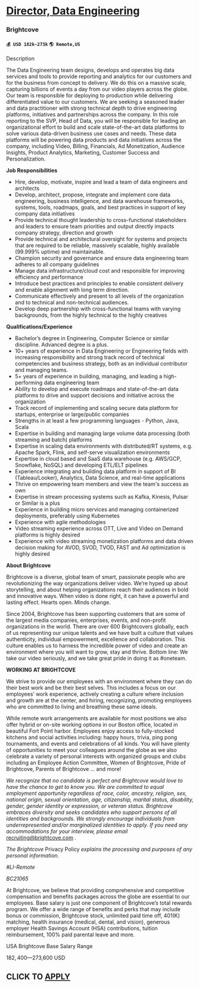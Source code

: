# [Director, Data Engineering](https://www.remotewlb.com/apply/director-data-engineering-86679)  
### Brightcove  
#### `💰 USD 182k~273k` `🌎 Remote,US`  

Description

The Data Engineering team designs, develops and operates big data services and tools to provide reporting and analytics for our customers and for the business from concept to delivery. We do this on a massive scale, capturing billions of events a day from our video players across the globe. Our team is responsible for deploying to production while delivering differentiated value to our customers. We are seeking a seasoned leader and data practitioner with strong technical depth to drive engineering platforms, initiatives and partnerships across the company. In this role reporting to the SVP, Head of Data, you will be responsible for leading an organizational effort to build and scale state-of-the-art data platforms to solve various data-driven business use cases and needs. These data platforms will be powering data products and data initiatives across the company, including Video, Billing, Financials, Ad Monetization, Audience Insights, Product Analytics, Marketing, Customer Success
and Personalization.

**Job Responsibilities**

  * Hire, develop, motivate, inspire and lead a team of data engineers and architects
  * Develop, architect, propose, integrate and implement core data engineering, business intelligence, and data warehouse frameworks, systems, tools, roadmaps, goals, and best practices in support of key company data initiatives
  * Provide technical thought leadership to cross-functional stakeholders and leaders to ensure team priorities and output directly impacts company strategy, direction and growth
  * Provide technical and architectural oversight for systems and projects that are required to be reliable, massively scalable, highly available (99.999% uptime) and maintainable.
  * Champion security and governance and ensure data engineering team adheres to all company guidelines
  * Manage data infrastructure/cloud cost and responsible for improving efficiency and performance
  * Introduce best practices and principles to enable consistent delivery and enable alignment with long term direction.
  * Communicate effectively and present to all levels of the organization and to technical and non-technical audiences.
  * Develop deep partnership with cross-functional teams with varying backgrounds, from the highly technical to the highly creatives

**Qualifications/Experience**

  * Bachelor’s degree in Engineering, Computer Science or similar discipline. Advanced degree is a plus.
  * 10+ years of experience in Data Engineering or Engineering fields with increasing responsibility and strong track record of technical competencies and business strategy, both as an individual contributor and managing teams.
  * 5+ years of experience in building, managing, and leading a high-performing data engineering team
  * Ability to develop and execute roadmaps and state-of-the-art data platforms to drive and support decisions and initiative across the organization
  * Track record of implementing and scaling secure data platform for startups, enterprise or large/public companies
  * Strengths in at least a few programming languages - Python, Java, Scala 
  * Expertise in building and managing large volume data processing (both streaming and batch) platforms
  * Expertise in scaling data environments with distributed/RT systems, e.g. Apache Spark, Flink, and self-serve visualization environments
  * Expertise in cloud based and SaaS data warehouse (e.g. AWS/GCP, Snowflake, NoSQL) and developing ETL/ELT pipelines
  * Experience integrating and building data platform in support of BI (Tableau/Looker), Analytics, Data Science, and real-time applications
  * Thrive on empowering team members and view the team's success as own
  * Expertise in stream processing systems such as Kafka, Kinesis, Pulsar or Similar is a plus
  * Experience in building micro services and managing containerized deployments, preferably using Kubernetes
  * Experience with agile methodologies
  * Video streaming experience across OTT, Live and Video on Demand platforms is highly desired
  * Experience with video streaming monetization platforms and data driven decision making for AVOD, SVOD, TVOD, FAST and Ad optimization is highly desired

**About Brightcove**

Brightcove is a diverse, global team of smart, passionate people who are revolutionizing the way organizations deliver video. We’re hyped up about storytelling, and about helping organizations reach their audiences in bold and innovative ways. When video is done right, it can have a powerful and lasting effect. Hearts open. Minds change.

Since 2004, Brightcove has been supporting customers that are some of the largest media companies, enterprises, events, and non-profit organizations in the world. There are over 600 Brightcovers globally, each of us representing our unique talents and we have built a culture that values authenticity, individual empowerment, excellence and collaboration. This culture enables us to harness the incredible power of video and create an environment where you will want to grow, stay and thrive. Bottom line: We take our video seriously, and we take great pride in doing it as #oneteam.

**WORKING AT BRIGHTCOVE**

We strive to provide our employees with an environment where they can do their best work and be their best selves. This includes a focus on our employees’ work experience, actively creating a culture where inclusion and growth are at the center, and hiring, recognizing, promoting employees who are committed to living and breathing these same ideals.

While remote work arrangements are available for most positions we also offer hybrid or on-site working options in our Boston office, located in beautiful Fort Point harbor. Employees enjoy access to fully-stocked kitchens and social activities including: happy hours, trivia, ping pong tournaments, and events and celebrations of all kinds. You will have plenty of opportunities to meet your colleagues around the globe as we also celebrate a variety of personal interests with organized groups and clubs including an Employee Action Committee, Women of Brightcove, Pride of Brightcove, Parents of Brightcove … and more!

_We recognize that no candidate is perfect and Brightcove would love to have the chance to get to know you. We are committed to equal employment opportunity regardless of race, color, ancestry, religion, sex, national origin, sexual orientation, age, citizenship, marital status, disability, gender, gender identity or expression, or veteran status. Brightcove embraces diversity and seeks candidates who support persons of all identities and backgrounds. We strongly encourage individuals from underrepresented and/or marginalized identities to apply. If you need any accommodations for your interview, please email_ recruiting@brightcove.com _._

_The Brightcove_ Privacy Policy _explains the processing and purposes of any personal information._

_#LI-Remote_

_BC21065_

At Brightcove, we believe that providing comprehensive and competitive compensation and benefits packages across the globe are essential to our employees. Base salary is just one component of Brightcove’s total rewards program. We offer a wide range of benefits and perks that may include bonus or commission, Brightcove stock, unlimited paid time off, 401(K) matching, health insurance (medical, dental, and vision), generous employer Health Savings Account (HSA) contributions, tuition reimbursement, 100% paid parental leave and more.  

USA Brightcove Base Salary Range

$182,400—$273,600 USD

  
## CLICK TO [APPLY](https://www.remotewlb.com/apply/director-data-engineering-86679)

